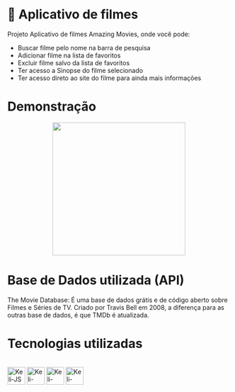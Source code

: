 # 📱 Aplicativo de filmes 
Projeto Aplicativo de filmes Amazing Movies, onde você pode:
<ul>
  <li>Buscar filme pelo nome na barra de pesquisa</li>
  <li>Adicionar filme na lista de favoritos</li>
  <li>Excluir filme salvo da lista de favoritos</li>
  <li>Ter acesso a Sinopse do filme selecionado </li>
  <li>Ter acesso direto ao site do filme para ainda mais informações </li>
</ul>

# Demonstração

<div align="center">
    <img src="/src/pages/Gif/filmes.gif" width="300px"</img> 
</div>

# Base de Dados utilizada (API)
The Movie Database: É uma base de dados grátis e de código aberto sobre Filmes e Séries de TV. Criado por Travis Bell em 2008, 
a diferença para as outras base de dados, é que TMDb é atualizada.

# Tecnologias utilizadas

<div style="display: inline_block"><br>
  <img align="center" alt="Keli-JS" height="40" width="40" src="https://cdn.iconscout.com/icon/free/png-64/javascript-3628858-3029998.png">
  <img align="center" alt="Keli-React" height="40" width="40" src="https://cdn.iconscout.com/icon/free/png-64/react-1-282599.png">
  <img align="center" alt="Keli-SDC" height="40" width="40" src="https://cdn-images-1.medium.com/max/1200/1*y1fCsOVCYCTi1B9Q_0BOYg.png">
  <img align="center" alt="Keli-Expo" height="40" width="40" src="https://github.com/expo/expo/raw/main/.github/resources/banner.png">
</div>
